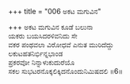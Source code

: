 +++
title = "006 ಅಕಟ ಮಗುವಿನ"

+++
ಅಕಟ ಮಗುವಿನ ಕೂಡೆ ಬಲುನಾ  
ಯಕರು ಬಯಸಿದರಳಿವನಿದು ಸೇ  
ವಕರ ಪಂಥವಲಾ ವಿರೋಧವೆ ಎನುತ ಮುರಿದೆದ್ದು  
ಲಕುಟಹತನಿರ್ಭಿನ್ನಭಾಂಡ  
ಪ್ರಕರವೋ ನಿನ್ನಾಳುಕುದುರೆಯೊ  
ಸಕಲ ಸುಭಟರನೊಕ್ಕಲಿಕ್ಕಿದನೊಂದುನಿಮಿಷದಲಿ      ॥6॥